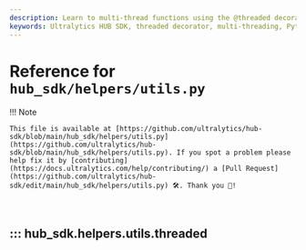 ```yaml
---
description: Learn to multi-thread functions using the @threaded decorator in the Ultralytics HUB SDK. Enhance your code efficiency and performance.
keywords: Ultralytics HUB SDK, threaded decorator, multi-threading, Python utils, performance enhancement, code efficiency
---
```


# Reference for `hub_sdk/helpers/utils.py`

!!! Note

    This file is available at [https://github.com/ultralytics/hub-sdk/blob/main/hub_sdk/helpers/utils.py](https://github.com/ultralytics/hub-sdk/blob/main/hub_sdk/helpers/utils.py). If you spot a problem please help fix it by [contributing](https://docs.ultralytics.com/help/contributing/) a [Pull Request](https://github.com/ultralytics/hub-sdk/edit/main/hub_sdk/helpers/utils.py) 🛠️. Thank you 🙏!

<br>

## ::: hub_sdk.helpers.utils.threaded

<br><br>
